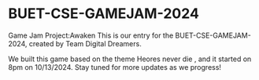 # BUET-CSE-GAMEJAM-2024

 Game Jam Project:Awaken
This is our entry for the BUET-CSE-GAMEJAM-2024, created by Team Digital Dreamers. 

We built this game based on the theme Heores never die , and it started on 8pm on 10/13/2024. Stay tuned for more updates as we progress!
